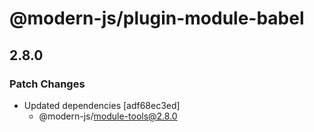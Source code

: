 # @modern-js/plugin-module-babel

## 2.8.0

### Patch Changes

- Updated dependencies [adf68ec3ed]
  - @modern-js/module-tools@2.8.0
